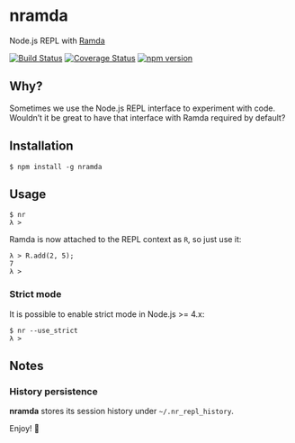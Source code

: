# nramda

Node.js REPL with [Ramda](https://ramdajs.com/)

[![Build Status](https://travis-ci.org/borisdiakur/nramda.svg?branch=master)](https://travis-ci.org/borisdiakur/nramda)
[![Coverage Status](https://coveralls.io/repos/borisdiakur/nramda/badge.svg?branch=master)](https://coveralls.io/r/borisdiakur/nramda?branch=master)
[![npm version](https://badge.fury.io/js/nramda.svg)](http://badge.fury.io/js/nramda)

## Why?
Sometimes we use the Node.js REPL interface to experiment with code.
Wouldn’t it be great to have that interface with Ramda required by default?

## Installation

```shell
$ npm install -g nramda
```

## Usage

```shell
$ nr
λ >
```

Ramda is now attached to the REPL context as `R`, so just use it:

```shell
λ > R.add(2, 5);
7
λ >
```

### Strict mode

It is possible to enable strict mode in Node.js >= 4.x:

```shell
$ nr --use_strict
λ >
```

## Notes

### History persistence

**nramda** stores its session history under `~/.nr_repl_history`.

Enjoy! 🐑
